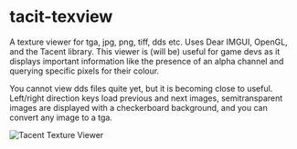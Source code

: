 # tacit-texview
A texture viewer for tga, jpg, png, tiff, dds etc. Uses Dear IMGUI, OpenGL, and the Tacent library. This viewer is (will be) useful for game devs as it displays important information like the presence of an alpha channel and querying specific pixels for their colour.

You cannot view dds files quite yet, but it is becoming close to useful. Left/right direction keys load previous and next images, semitransparent images are displayed with a checkerboard background, and you can convert any image to a tga. 

![Tacent Texture Viewer](https://raw.githubusercontent.com/bluescan/tacit-texview/master/Screenshots/TextureViewerScreenshot.png)

